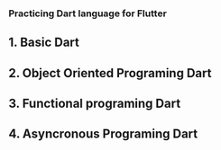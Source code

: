 ### Practicing Dart language for Flutter
## 1. Basic Dart
## 2. Object Oriented Programing Dart
## 3. Functional programing Dart
## 4. Asyncronous Programing Dart
